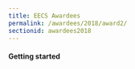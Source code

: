 ```yaml
---
title: EECS Awardees
permalink: /awardees/2018/award2/
sectionid: awardees2018
---
```


#### Getting started
